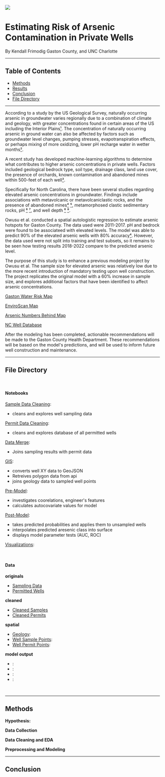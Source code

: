 ![](fig/elevated1geology.png)



# Estimating Risk of Arsenic Contamination in Private Wells

By Kendall Frimodig 
Gaston County, and UNC Charlotte

---





## Table of Contents



- [Methods](#methods)
- [Results](#results)
- [Conclusion](#conclusion)
- [File Directory](#file-directory)





___


According to a study by the US Geological Survey, naturally occurring arsenic in groundwater varies regionally due to a combination of climate and geology, with greater concentrations found in certain areas of the US including the Interior Plains[¹](https://www.usgs.gov/publications/factors-affecting-temporal-variability-arsenic-groundwater-used-drinking-water-supply). The concentration of naturally occurring arsenic in ground water can also be affected by factors such as groundwater level changes, pumping stresses, evapotranspiration effects, or perhaps mixing of more oxidizing, lower pH recharge water in wetter months[²](https://cfpub.epa.gov/si/si_public_record_report.cfm?dirEntryId=288404).

A recent study has developed machine-learning algorithms to determine what contributes to higher arsenic concentrations in private wells. Factors included geological bedrock type, soil type, drainage class, land use cover, the presence of orchards, known contamination and abandoned mines within 500-feet of each well[³](https://phys.org/news2022-12-algorithms-arsenic-contamination-private-wells.html).


Specifically for North Carolina, there have been several studies regarding elevated arsenic concentrations in groundwater. Findings include associations with metavolcanic or metavolcaniclastic rocks, and the presence of abandoned mines[⁴](http://h2o.enr.state.nc.us/gwp/Arsenic_Studies.htm) [⁵](https://pubs.usgs.gov/sir/2009/5149/), metamorphosed clastic sedimentary rocks, pH [⁶](https://pubs.usgs.gov/sir/2013/5072/pdf/sir2013-5072.pdf) [⁷](https://www.frontiersin.org/articles/10.3389/feart.2018.00111/full), and well depth [⁶](https://pubs.usgs.gov/sir/2013/5072/pdf/sir2013-5072.pdf) [⁸](https://scholars.duke.edu/display/pub772846).

 Owusu et al. conducted a spatial autologistic regression to estimate arsenic hotspots for Gaston County. The data used were 2011-2017. pH and bedrock were found to be associateed with elevated levels. The model was able to predict 90% of the elevated arsenic wells with 80% accuracy[⁴](https://www.ncbi.nlm.nih.gov/pmc/articles/PMC6296218/). However, the data used were not split into training and test subsets, so it remains to be seen how testing results 2018-2022 compare to the predicted arsenic level.


The purpose of this study is to enhance a previous modeling project by Owusu et al. []() The sample size for elevated arsenic was relatively low due to the more recent introduction of mandatory testing upon well construction. The project  replicates the original model with a 60% increase in sample size, and explores additional factors that have been identified to affect arsenic concentrations.

[Gaston Water Risk Map](https://gastonwatermap.org/map/?_gl=1*pkmxvu*_ga*MTEzNjAxMzYwOS4xNjc4OTAxMTE3*_ga_JYNZVNN3RN*MTY4MTM1ODgxNy4zLjAuMTY4MTM1ODgxNy4wLjAuMA..*_ga_2LVQGFZ9WX*MTY4MTM1ODgxNy4xMC4wLjE2ODEzNTg4MTcuMC4wLjA.&_ga=2.178785252.1766973899.1681348676-1136013609.1678901117)


[EnviroScan Map](https://enviroscan-map.renci.org/)


[Arsenic Numbers Behind Map](https://sph.unc.edu/wp-content/uploads/sites/112/2022/12/Gaston_WWC2022.pdf)

[NC Well Database](https://www.sciencedirect.com/science/article/abs/pii/S0048969721065578?via%3Dihub)

After the modeling has been completed, actionable recommendations will be made to the Gaston County Health Department. These recommendations will be based on the model's predictions, and will be used to inform future well construction and maintenance.



















---


## File Directory



<br>

#### Notebooks

[Sample Data Cleaning](./notebooks/cleaning-sample-data.ipynb):
- cleans and explores well sampling data

[Permit Data Cleaning](./notebooks/cleaning-permit-data.ipynb):
- cleans and explores database of all permitted wells

[Data Merge](./notebooks/merge-data.ipynb):
- Joins sampling results with permit data

[GIS](./notebooks/gis-processing.ipynb):
- converts well XY data to GeoJSON
- Retreives polygon data from api
- joins geology data to sampled well points

[Pre-Model](./notebooks/pre-model.ipynb):
- investigates coorelations, engineer's features
- calculates autocovariate values for model

[Post-Model](./notebooks/post-model.ipynb):
- takes predicted probabilities and applies them to unsampled wells
- interpolates predicted aresenic class into surface
- displays model parameter tests (AUC, ROC)

[Visualizations](./notebooks/visualization.ipynb):

<br>



#### Data

**originals**
* [Sampling Data](./data/csv/sampled_wells.xlsx)
* [Permitted Wells](./data/csv/permitted_wells.xlsx)

**cleaned**
* [Cleaned Samples](./data/csv/sampled_wells_cleaned.csv)
* [Cleaned Permits](./data/csv/permitted_wells_cleaned.csv)

**spatial**
* [Geology](./data/gis/polygon/geology.GeoJSON): 
* [Well Sample Points](./data/gis/point/ar_samples_w_geol.GeoJSON): 
* [Well Permit Points](./data/gis/point/all_wells.GeoJSON):

**model output**
* [](./data//.): 
* [](./data//.): 
* [](./data//.): 
* [](./data//.): 


<br>

---

## Methods

**Hypothesis:**


**Data Collection**


**Data Cleaning and EDA**



**Preprocessing and Modeling**




---

## Conclusion

